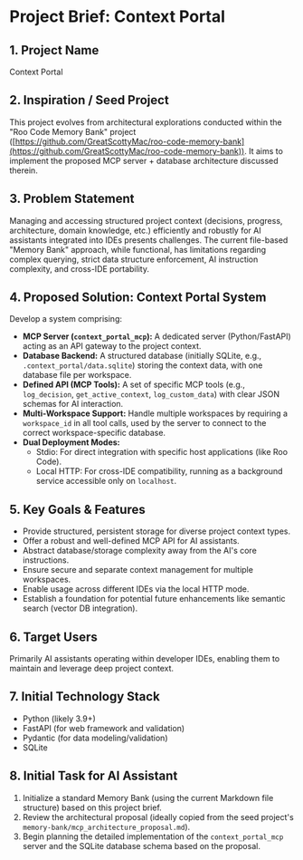 # Project Brief: Context Portal

## 1. Project Name
Context Portal

## 2. Inspiration / Seed Project
This project evolves from architectural explorations conducted within the "Roo Code Memory Bank" project ([https://github.com/GreatScottyMac/roo-code-memory-bank](https://github.com/GreatScottyMac/roo-code-memory-bank)). It aims to implement the proposed MCP server + database architecture discussed therein.

## 3. Problem Statement
Managing and accessing structured project context (decisions, progress, architecture, domain knowledge, etc.) efficiently and robustly for AI assistants integrated into IDEs presents challenges. The current file-based "Memory Bank" approach, while functional, has limitations regarding complex querying, strict data structure enforcement, AI instruction complexity, and cross-IDE portability.

## 4. Proposed Solution: Context Portal System
Develop a system comprising:
*   **MCP Server (`context_portal_mcp`):** A dedicated server (Python/FastAPI) acting as an API gateway to the project context.
*   **Database Backend:** A structured database (initially SQLite, e.g., `.context_portal/data.sqlite`) storing the context data, with one database file per workspace.
*   **Defined API (MCP Tools):** A set of specific MCP tools (e.g., `log_decision`, `get_active_context`, `log_custom_data`) with clear JSON schemas for AI interaction.
*   **Multi-Workspace Support:** Handle multiple workspaces by requiring a `workspace_id` in all tool calls, used by the server to connect to the correct workspace-specific database.
*   **Dual Deployment Modes:**
    *   Stdio: For direct integration with specific host applications (like Roo Code).
    *   Local HTTP: For cross-IDE compatibility, running as a background service accessible only on `localhost`.

## 5. Key Goals & Features
*   Provide structured, persistent storage for diverse project context types.
*   Offer a robust and well-defined MCP API for AI assistants.
*   Abstract database/storage complexity away from the AI's core instructions.
*   Ensure secure and separate context management for multiple workspaces.
*   Enable usage across different IDEs via the local HTTP mode.
*   Establish a foundation for potential future enhancements like semantic search (vector DB integration).

## 6. Target Users
Primarily AI assistants operating within developer IDEs, enabling them to maintain and leverage deep project context.

## 7. Initial Technology Stack
*   Python (likely 3.9+)
*   FastAPI (for web framework and validation)
*   Pydantic (for data modeling/validation)
*   SQLite

## 8. Initial Task for AI Assistant
1.  Initialize a standard Memory Bank (using the current Markdown file structure) based on this project brief.
2.  Review the architectural proposal (ideally copied from the seed project's `memory-bank/mcp_architecture_proposal.md`).
3.  Begin planning the detailed implementation of the `context_portal_mcp` server and the SQLite database schema based on the proposal.